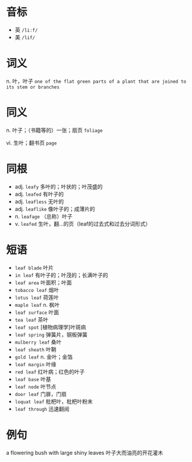 # 音标

- 英 `/liːf/`
- 美 `/lif/`

# 词义

n. 叶，叶子
`one of the flat green parts of a plant that are joined to its stem or branches`

# 同义

n. 叶子；（书籍等的）一张；扇页
`foliage`

vi. 生叶；翻书页
`page`

# 同根

- adj. `leafy` 多叶的；叶状的；叶茂盛的
- adj. `leafed` 有叶子的
- adj. `leafless` 无叶的
- adj. `leaflike` 像叶子的；成薄片的
- n. `leafage` （总称）叶子
- v. `leafed` 生叶，翻...的页（leaf的过去式和过去分词形式）

# 短语

- `leaf blade` 叶片
- `in leaf` 有叶子的；叶茂的；长满叶子的
- `leaf area` 叶面积；叶面
- `tobacco leaf` 烟叶
- `lotus leaf` 荷莲叶
- `maple leaf` n. 枫叶
- `leaf surface` 叶面
- `tea leaf` 茶叶
- `leaf spot` [植物病理学]叶斑病
- `leaf spring` 弹簧片，钢板弹簧
- `mulberry leaf` 桑叶
- `leaf sheath` 叶鞘
- `gold leaf` n. 金叶；金箔
- `leaf margin` 叶缘
- `red leaf` 红叶病；红色的叶子
- `leaf base` 叶基
- `leaf node` 叶节点
- `door leaf` 门扉，门扇
- `loquat leaf` 枇杷叶，枇杷叶粉末
- `leaf through` 迅速翻阅

# 例句

a flowering bush with large shiny leaves
叶子大而油亮的开花灌木


